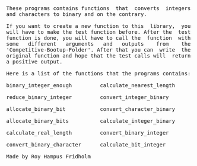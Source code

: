 
<pre>
These programs contains functions  that  converts  integers
and characters to binary and on the contrary.

If you want to create a new function to this  library,  you
will have to make the test function before. After the  test
function is done, you will have to call the  function  with
some   different   arguments   and   outputs    from    the
'Competitive-Bootup-Folder'. After that you can  write  the
original function and hope that the test calls will  return
a positive output.

Here is a list of the functions that the programs contains:

binary_integer_enough         calculate_nearest_length

reduce_binary_integer         convert_integer_binary

allocate_binary_bit           convert_character_binary

allocate_binary_bits          calculate_integer_binary

calculate_real_length         convert_binary_integer

convert_binary_character      calculate_bit_integer

Made by Roy Hampus Fridholm
</pre>
